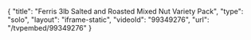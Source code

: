 {
    "title": "Ferris 3lb Salted and Roasted Mixed Nut Variety Pack",
    "type": "solo",
    "layout": "iframe-static",
    "videoId": "99349276",
    "url": "\/tvpembed\/99349276"
}
